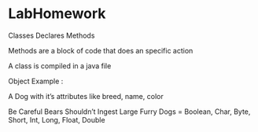 # LabHomework
Classes Declares Methods 

Methods are a block of code that does an specific action 

 A class is compiled in a java file 

Object Example : 

A Dog with it’s attributes like breed, name, color  

Be Careful Bears Shouldn’t Ingest Large Furry Dogs = Boolean, Char, Byte, Short, Int, Long, Float, Double 
